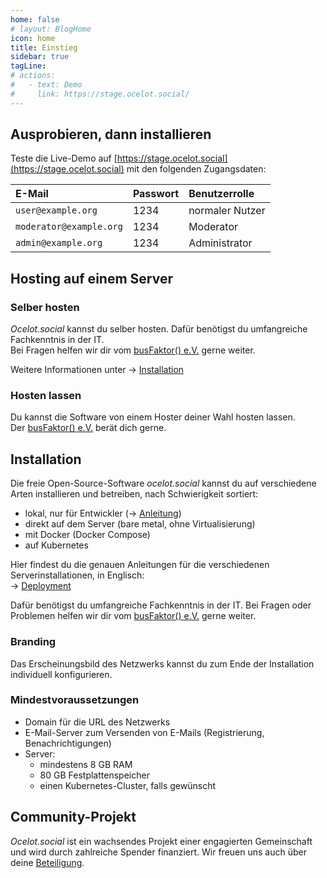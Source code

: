 ```yaml
---
home: false
# layout: BlogHome
icon: home
title: Einstieg
sidebar: true
tagLine: 
# actions:
#   - text: Demo
#     link: https://stage.ocelot.social/
---
```

## Ausprobieren, dann installieren

Teste die Live-Demo auf
[https://stage.ocelot.social](https://stage.ocelot.social)
mit den folgenden Zugangsdaten:

| E-Mail                  | Passwort | Benutzerrolle   |
| :---                    | :---     | :---            |
| `user@example.org`      | 1234     | normaler Nutzer |
| `moderator@example.org` | 1234     | Moderator       |
| `admin@example.org`     | 1234     | Administrator   |

## Hosting auf einem Server

### Selber hosten

*Ocelot.social* kannst du selber hosten.
Dafür benötigst du umfangreiche Fachkenntnis in der IT.  
Bei Fragen helfen wir dir vom [busFaktor() e.V.](<https://busfaktor.org/de/>) gerne weiter.

Weitere Informationen unter → [Installation](#installation)

### Hosten lassen

Du kannst die Software von einem Hoster deiner Wahl hosten lassen.  
Der [busFaktor() e.V.](<https://busfaktor.org/de/>) berät dich gerne.

## Installation

Die freie Open-Source-Software *ocelot.social* kannst du auf verschiedene Arten installieren und betreiben, nach Schwierigkeit sortiert:

- lokal, nur für Entwickler (→ [Anleitung](https://docs.ocelot.social/))
- direkt auf dem Server (bare metal, ohne Virtualisierung)
- mit Docker (Docker Compose)
- auf Kubernetes

Hier findest du die genauen Anleitungen für die verschiedenen Serverinstallationen, in Englisch:  
→ [Deployment](https://docs.ocelot.social/deployment/)

Dafür benötigst du umfangreiche Fachkenntnis in der IT.
Bei Fragen oder Problemen helfen wir dir vom [busFaktor() e.V.](<https://busfaktor.org/de/>) gerne weiter.

### Branding

Das Erscheinungsbild des Netzwerks kannst du zum Ende der Installation individuell konfigurieren.

### Mindestvoraussetzungen

- Domain für die URL des Netzwerks
- E-Mail-Server zum Versenden von E-Mails (Registrierung, Benachrichtigungen)
- Server:
  - mindestens 8 GB RAM
  - 80 GB Festplattenspeicher
  - einen Kubernetes-Cluster, falls gewünscht

## Community-Projekt

*Ocelot.social* ist ein wachsendes Projekt einer engagierten Gemeinschaft und wird durch zahlreiche Spender finanziert.
Wir freuen uns auch über deine [Beteiligung](/de/contribute/).
